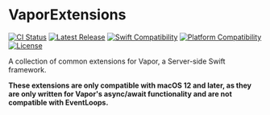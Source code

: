 # VaporExtensions

[![CI Status](https://github.com/bdrelling/VaporExtensions/actions/workflows/tests.yml/badge.svg)](https://github.com/bdrelling/VaporExtensions/actions/workflows/tests.yml)
[![Latest Release](https://img.shields.io/github/v/tag/bdrelling/VaporExtensions?color=blue&label=latest)](https://github.com/bdrelling/VaporExtensions/releases)
[![Swift Compatibility](https://img.shields.io/endpoint?url=https%3A%2F%2Fswiftpackageindex.com%2Fapi%2Fpackages%2Fbdrelling%2FVaporExtensions%2Fbadge%3Ftype%3Dswift-versions)](https://swiftpackageindex.com/bdrelling/VaporExtensions)
[![Platform Compatibility](https://img.shields.io/endpoint?url=https%3A%2F%2Fswiftpackageindex.com%2Fapi%2Fpackages%2Fbdrelling%2FVaporExtensions%2Fbadge%3Ftype%3Dplatforms)](https://swiftpackageindex.com/bdrelling/VaporExtensions)
[![License](https://img.shields.io/github/license/bdrelling/VaporExtensions)](https://github.com/bdrelling/VaporExtensions/blob/main/LICENSE)

A collection of common extensions for Vapor, a Server-side Swift framework.

**These extensions are only compatible with macOS 12 and later, as they are only written for Vapor's async/await functionality and are not compatible with EventLoops.**
